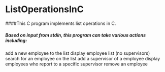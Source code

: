 # ListOperationsInC

####This C program implements list operations in C.

##### Based on input from stdin, this program can take various actions including:

add a new employee to the list
display employee list (no supervisors)
search for an employee on the list
add a supervisor of a employee
display employees who report to a specific supervisor
remove an employee


